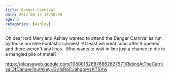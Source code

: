 ```yaml
---
title: Danger Carnival
date: 2012-06-17 10:58:00
age: 5
categories: [Ashley]
---
```

Oh dear lord Mary and Ashley wanted to attend the Danger Carnival as run by those horrible Funtastic carnies!  At least we went soon after it opened and there weren't any lines.  Who wants to wait in line just a chance to die in a mangled pile of metal?

<a href="https://picasaweb.google.com/108001626876662627571/RidingAtTheCarnivalOfDanger?authkey=Gv1sRgCJahgbrvzKTSVw">https://picasaweb.google.com/108001626876662627571/RidingAtTheCarnivalOfDanger?authkey=Gv1sRgCJahgbrvzKTSVw</a>
